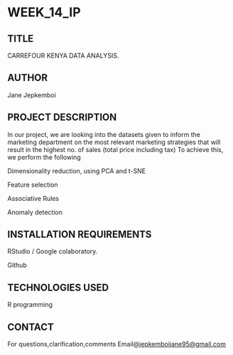 # WEEK_14_IP
## TITLE
 CARREFOUR KENYA DATA ANALYSIS.
## AUTHOR
  Jane Jepkemboi
## PROJECT DESCRIPTION

In our project, we are looking into the datasets given to inform the marketing department on the most relevant marketing strategies that will result in the highest no. of sales (total price including tax)
To achieve this, we perform the following

Dimensionality reduction, using PCA and t-SNE

Feature selection

Associative Rules

Anomaly detection

## INSTALLATION REQUIREMENTS

RStudio / Google colaboratory.

Github



## TECHNOLOGIES USED

R programming


## CONTACT
For questions,clarification,comments Email@jepkemboijane95@gmail.com
